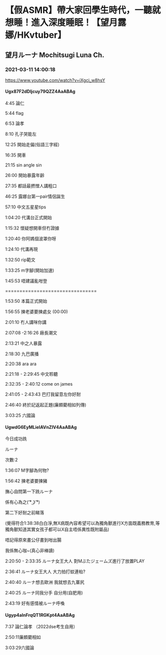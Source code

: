 # 【假ASMR】帶大家回學生時代，一聽就想睡！進入深度睡眠！【望月露娜/HKvtuber】

## 望月ルーナ  Mochitsugi Luna Ch.

### 2021-03-11 14:00:18

https://www.youtube.com/watch?v=iXgci_w8hsY

#### Ugx87F2dDIjcuy79QZZ4AaABAg

4:45  論仁

5:44  flag

6:53  論孝

8:10  孔子哭能左

12:25 開始走偏(俗語三字經)

16:35 開車

21:15 sin angle sin

26:00 開始暴露年齡

27:35 都話最撚憎人講粗口

46:25 露娜台第一pair情侶誕生

57:10 中文五星星tips

1:04:20 代溝台正式開始

1:15:32 懷疑想開車但冇證據

1:20:40 你阿媽個波罩你呀

1:24:10 代溝再現

1:32:50 rip範文

1:33:25 m字腳(開始加速)

1:45:53 唔建議亂咁登

================================

1:53:50 本篇正式開始

1:56:55 揀老婆要揀處女 (00:00)

2:01:10 冇人講咪你講

2:07:08 -2:16:26 廠長潮文

2:13:21 中之人暴露

2:18:30 九巴廣播

2:20:38  ara ara

2:21:18 - 2:29:45 中文聆聽

2:32:35 - 2:40:12 come on james

2:41:05 - 2:43:43 巴打我留意左你好耐

2:46:40  終於記返起正題(廉頗藺相如列傳)

3:03:25  六國論



#### UgwdG6EyMLieIAVnZIV4AaABAg

今日成功跣

ルーナ

次數:2





1:36:07 M字腳為何物?



1:56:42 揀老婆要揀豬



撫心自問第一下跣ルーナ

係有心為之( ͡° ͜ʖ ͡°)

第二下好耐之前睇落

(覺得符合1:38:38白白淨,無X病既內容希望可以為獨角獸進行X方面既義務教育,等獨角獸知道其實女孩子都可以X自主唔係異性既附屬品) 

唔記得原來畫公仔畫到咁出腸

我係無心咖~(真心非棒讀)



2:20:50 - 2:33:35 ルーナ女王大人 對Mぶたジェームズ進行了放置PLAY

2:36:41 ルーナ女王大人 大力拍打蚊連枱?

2:40:40 ルーナ想去歐洲 我就想去九寨尻

2:40:25 ルーナ同我分手 自分用(自肥用)

2:43:19 好有感情被ルーナ呼喚



#### Ugyp4alnFrqQT1RGKpt4AaABAg

7:37 論仁論孝          （2022dse考生自用）

2:50:11廉頗藺相如

3:03:29六國論

